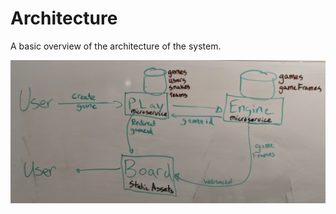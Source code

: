 # Architecture

A basic overview of the architecture of the system.

![Architecture Diagram](images/architecture.png)
